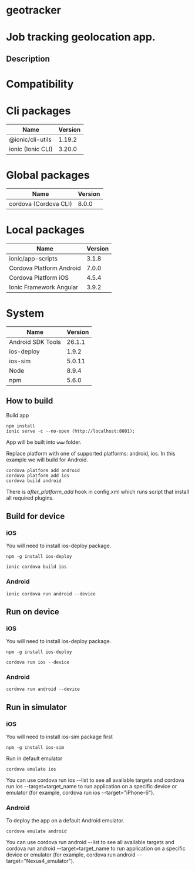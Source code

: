 # geotracker

Job tracking geolocation app.
=============================================

## Description


# Compatibility

Cli packages
=============================================

| Name                       | Version |
|----------------------------|---------|
| @ionic/cli-utils           | 1.19.2  |
| ionic (Ionic CLI)          | 3.20.0  |


Global packages
=============================================

| Name                       | Version |
|----------------------------|---------|
| cordova (Cordova CLI)      | 8.0.0   |


Local packages
=============================================

| Name                       | Version |
|----------------------------|---------|
| ionic/app-scripts          | 3.1.8   |
| Cordova Platform Android   | 7.0.0   |
| Cordova Platform iOS       | 4.5.4   |
| Ionic Framework Angular    | 3.9.2   |


System
=============================================

| Name                       | Version |
|----------------------------|---------|
| Android SDK Tools          | 26.1.1  |
| ios-deploy                 | 1.9.2   | 
| ios-sim                    | 5.0.11  | 
| Node                       | 8.9.4   |
| npm                        | 5.6.0   | 

## How to build

Build app

```
npm install
ionic serve -c --no-open (http://localhost:8001);

```

App will be built into `www` folder.


Replace platform with one of supported platforms: android, ios. In this example we will build for Android.

```
cordova platform add android
cordova platform add ios
cordova build android
```

There is *after_platform_add* hook in config.xml which runs script that install all required plugins.

## Build for device

### iOS
You will need to install ios-deploy package.

```
npm -g install ios-deploy
```

```
ionic cordova build ios
```

### Android
```
ionic cordova run android --device
```

## Run on device

### iOS
You will need to install ios-deploy package.

```
npm -g install ios-deploy
```

```
cordova run ios --device
```

### Android
```
cordova run android --device
```

## Run in simulator

### iOS
You will need to install ios-sim package first
```
npm -g install ios-sim
```

Run in default emulator
```
cordova emulate ios
```

You can use cordova run ios --list to see all available targets and cordova run ios --target=target_name to run application on a specific device or emulator (for example, cordova run ios --target="iPhone-6").


### Android
To deploy the app on a default Android emulator.

```
cordova emulate android
```

You can use cordova run android --list to see all available targets and cordova run android --target=target_name to run application on a specific device or emulator (for example, cordova run android --target="Nexus4_emulator").
